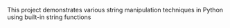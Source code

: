 This project demonstrates various string manipulation techniques in Python using built-in string functions
